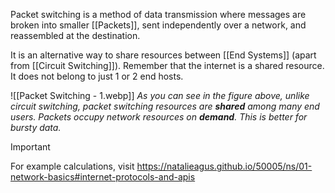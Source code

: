 Packet switching is a method of data transmission where messages are broken into smaller [[Packets]], sent independently over a network, and reassembled at the destination.

It is an alternative way to share resources between [[End Systems]] (apart from [[Circuit Switching]]). Remember that the internet is a shared resource. It does not belong to just 1 or 2 end hosts.

![[Packet Switching - 1.webp]]
*As you can see in the figure above, unlike circuit switching, packet switching resources are **shared** among many end users. Packets occupy network resources on **demand**. This is better for bursty data.*

>[!Important]
>For example calculations, visit 
>https://natalieagus.github.io/50005/ns/01-network-basics#internet-protocols-and-apis

